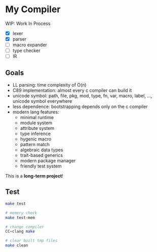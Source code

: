 # My Compiler

WIP: Work In Process

- [x] lexer
- [x] parser
- [ ] macro expander
- [ ] type checker
- [ ] IR

## Goals

- LL parsing: time complexity of O(n) 
- C89 implementation: almost every c compiler can build it
- unicode symbol: path, file, pkg, mod, type, fn, var, macro, label, ..., unicode symbol everywhere
- less dependence: bootstrapping depends only on the c compiler
- modern lang features:
    - minimal runtime
    - module system
    - attribute system
    - type inference
    - hygenic macro
    - pattern match
    - algebraic data types
    - trait-based generics
    - modern package manager
    - friendly test system

This is a **long-term project**!

## Test

```sh
make test

# memery check
make test-mem

# change compiler
CC=clang make

# clear built tmp files
make clean
```
